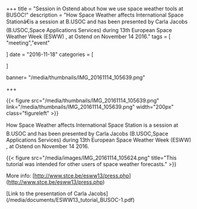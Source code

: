 
+++
title = "Session in Ostend about how we use space weather tools at BUSOC!"
description = "How Space Weather affects International Space Stationâ€is a session at B.USOC and has been presented by Carla Jacobs (B.USOC,Space Applications Services) during 13th European Space Weather Week (ESWW) , at Ostend on November 14 2016."
tags = [
   "meeting","event"

]
date = "2016-11-18"
categories = [

]

banner= "/media/thumbnails/IMG_20161114_105639.png"


+++

{{< figure src="/media/thumbnails/IMG_20161114_105639.png"  link="/media/thumbnails/IMG_20161114_105639.png"  width="200px" class="figureleft" >}}

How Space Weather affects International Space Station is a session at B.USOC and has been presented by Carla Jacobs (B.USOC,Space Applications Services) during 13th European Space Weather Week (ESWW) , at Ostend on November 14 2016.

{{< figure  src="/media/images/IMG_20161114_105624.png" title="This tutorial was intended for other users of space weather forecasts." >}}

More info: [http://www.stce.be/esww13/press.php] (http://www.stce.be/esww13/press.php)

[Link to the presentation of Carla Jacobs] (/media/documents/ESWW13_tutorial_BUSOC-1.pdf)
